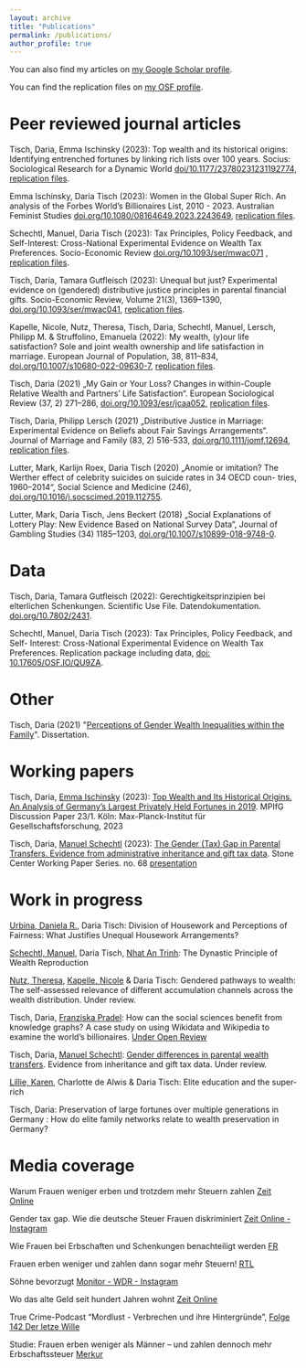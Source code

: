 ```yaml
---
layout: archive
title: "Publications"
permalink: /publications/
author_profile: true
---
```


You can also find my articles on [my Google Scholar profile](https://scholar.google.de/citations?hl=en&inst=14111803007275821770&pli=1&user=KYa4NbYAAAAJ).

You can find the replication files on [my OSF profile](https://osf.io/8sgp9).  


Peer reviewed journal articles
======

Tisch, Daria, Emma Ischinsky (2023): Top wealth and its historical origins: Identifying entrenched fortunes by linking rich lists over 100 years. Socius: Sociological Research for a Dynamic World [doi/10.1177/23780231231192774](https://journals.sagepub.com/doi/10.1177/23780231231192774), [replication files](https://osf.io/9fkav/).

Emma Ischinsky, Daria Tisch (2023): Women in the Global Super Rich. An analysis of the Forbes World’s Billionaires List, 2010 - 2023. Australian Feminist Studies [doi.org/10.1080/08164649.2023.2243649](https://dx.doi.org/10.1080/08164649.2023.2243649), [replication files](https://osf.io/yekqx/). 

Schechtl, Manuel, Daria Tisch (2023): Tax Principles, Policy Feedback, and Self-Interest: Cross-National Experimental Evidence on Wealth Tax Preferences. Socio-Economic Review [doi.org/10.1093/ser/mwac071](https://doi.org/10.1093/ser/mwac071) , [replication files](https://osf.io/qu9za/). 


Tisch, Daria, Tamara Gutfleisch (2023): Unequal but just? Experimental evidence on (gendered) distributive justice principles in parental financial gifts. Socio-Economic Review, Volume 21(3), 1369–1390, [doi.org/10.1093/ser/mwac041](https://doi.org/10.1093/ser/mwac041), [replication files](https://osf.io/q7vbh/).


Kapelle, Nicole, Nutz, Theresa, Tisch, Daria, Schechtl, Manuel, Lersch, Philipp M. & Struffolino, Emanuela (2022): My wealth, (y)our life satisfaction? Sole and joint wealth ownership and life satisfaction in marriage. European Journal of Population, 38, 811–834,  [doi.org/10.1007/s10680-022-09630-7](https://doi.org/10.1007/s10680-022-09630-7), [replication files](https://osf.io/4mvxr/).


Tisch, Daria (2021) „My Gain or Your Loss? Changes in within-Couple Relative Wealth and Partners’ Life Satisfaction“. European Sociological Review (37,
2) 271–286, [doi.org/10.1093/esr/jcaa052](https://academic.oup.com/esr/article/37/2/271/5999093?guestAccessKey=3017d802-ea6d-4289-8799-570de6bba308&login=false), [replication files](https://osf.io/r83zd/). 


Tisch, Daria, Philipp Lersch (2021) „Distributive Justice in Marriage: Experimental Evidence on Beliefs about Fair Savings Arrangements“. Journal of Marriage and Family (83, 2) 516-533,  [doi.org/10.1111/jomf.12694](https://doi.org/10.1111/jomf.12694), [replication files](https://osf.io/h4uvb/). 


Lutter, Mark, Karlijn Roex, Daria Tisch (2020) „Anomie or imitation? The Werther effect of celebrity suicides on suicide rates in 34 OECD coun-
tries, 1960–2014“, Social Science and Medicine (246), [doi.org/10.1016/j.socscimed.2019.112755](https://doi.org/10.1016/j.socscimed.2019.112755).


Lutter, Mark, Daria Tisch, Jens Beckert (2018) „Social Explanations of Lottery Play: New Evidence Based on National Survey Data“, Journal of Gambling
Studies (34) 1185–1203, [doi.org/10.1007/s10899-018-9748-0](https://doi.org/10.1007/s10899-018-9748-0).

Data
======

Tisch, Daria, Tamara Gutfleisch (2022): Gerechtigkeitsprinzipien bei elterlichen Schenkungen. Scientific Use File. Datendokumentation. [doi.org/10.7802/2431](https://doi.org/10.7802/2431).

Schechtl, Manuel, Daria Tisch (2023): Tax Principles, Policy Feedback, and Self- Interest: Cross-National Experimental Evidence on Wealth Tax Preferences. Replication package including data,  [doi: 10.17605/OSF.IO/QU9ZA](https://osf.io/qu9za/).

Other
======

Tisch, Daria (2021) "[Perceptions of Gender Wealth Inequalities within the Family](https://kups.ub.uni-koeln.de/52697/)". Dissertation. 

Working papers
======

Tisch, Daria, [Emma Ischinsky](https://www.mpifg.de/person/114263/2721) (2023): [Top Wealth and Its Historical Origins. An Analysis of Germany’s Largest Privately Held Fortunes in 2019](https://pure.mpg.de/rest/items/item_3506276_2/component/file_3506906/content). MPIfG Discussion Paper 23/1. Köln: Max-Planck-Institut für Gesellschaftsforschung, 2023

Tisch, Daria, [Manuel Schechtl](https://schechtl.github.io/) (2023): [The Gender (Tax) Gap in Parental Transfers. Evidence from administrative inheritance and gift tax data](https://osf.io/preprints/socarxiv/kfetw/). Stone Center Working Paper Series. no. 68 [presentation](https://dariatisch.github.io/presentation_gender_transfer_gap/)


Work in progress
======

[Urbina, Daniela R.](https://www.danielaurbina.com/), Daria Tisch: Division of Housework and Perceptions of Fairness: What Justifies Unequal Housework Arrangements?

[Schechtl, Manuel](https://schechtl.github.io/), Daria Tisch, [Nhat An Trinh](https://natrinh.github.io/): The Dynastic Principle of
Wealth Reproduction

[Nutz, Theresa](https://theresanutz.github.io/), [Kapelle, Nicole](https://nkapelle.github.io/) & Daria Tisch: Gendered pathways to wealth: The self-assessed relevance of different accumulation channels across the wealth distribution. Under review.

Tisch, Daria, [Franziska Pradel](https://www.hfp.tum.de/digitalgovernance/team/dr-franziska-pradel-sinaci/): How can the social sciences benefit from knowledge graphs? A case study on using Wikidata and Wikipedia to examine the world’s billionaires. [Under Open Review](https://www.semantic-web-journal.net/system/files/swj3370.pdf)

Tisch, Daria, [Manuel Schechtl](https://schechtl.github.io/): [Gender differences in parental wealth transfers](https://dariatisch.github.io/presentation_ifb). Evidence from inheritance and gift tax data. Under review.

[Lillie, Karen](https://www.karenlillie.org/), Charlotte de Alwis & Daria Tisch: Elite education and the super-rich

Tisch, Daria: Preservation of large fortunes over multiple generations in Germany <!--  (https://dariatisch.github.io/presentation_potsdam) -->: How do elite family networks relate to wealth preservation in Germany?

Media coverage 
======

Warum Frauen weniger erben und trotzdem mehr Steuern zahlen [Zeit Online](https://www.zeit.de/geld/2023-10/frauen-erbschaftssteuer-schenkungssteuer-gender-tax-gap)

Gender tax gap. Wie die deutsche Steuer Frauen diskriminiert [Zeit Online - Instagram](https://www.instagram.com/p/CzX8sE-tW3E/?utm_source=ig_web_button_share_sheet&igshid=OWZiMDc0N2E0OA%3D%3D)

Wie Frauen bei Erbschaften und Schenkungen benachteiligt werden [FR](https://www.fr.de/wirtschaft/erbe-erbschaftssteuer-frauen-maenner-unterschied-benachteiligung-schenkung-gender-pay-gap-zr-92668807.html)

Frauen erben weniger und zahlen dann sogar mehr Steuern!  [RTL](https://www.rtl.de/cms/von-wegen-gleichberechtigung-frauen-erben-weniger-und-zahlen-dann-sogar-mehr-steuern-5066540.html)

Söhne bevorzugt [Monitor - WDR - Instagram](https://www.instagram.com/p/CzolIiXLBjI/?utm_source=ig_web_button_native_share)

Wo das alte Geld seit hundert Jahren wohnt [Zeit Online](https://www.zeit.de/geld/2024-02/vermoegen-altes-geld-reichtum-deutschland)

True Crime-Podcast “Mordlust - Verbrechen und ihre Hintergründe”, [Folge 142 Der letze Wille](https://mordlust-podcast.podigee.io/148-142-der-letzte-wille)

Studie: Frauen erben weniger als Männer – und zahlen dennoch mehr Erbschaftssteuer [Merkur](https://www.merkur.de/leben/geld/firma-frauen-erben-weniger-maenner-zahlen-mehr-erbschaftssteuern-schenkung-bargeld-unternehmen-zr-93011622.html)











